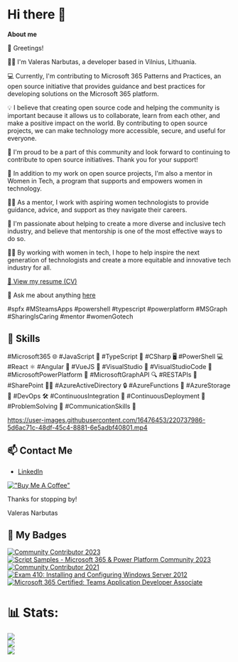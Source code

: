 # Hi there 👋

**About me**

👋 Greetings!

👨‍💻 I'm Valeras Narbutas, a developer based in Vilnius, Lithuania.

💻 Currently, I'm contributing to Microsoft 365 Patterns and Practices, an open source initiative that provides guidance and best practices for developing solutions on the Microsoft 365 platform.

💡 I believe that creating open source code and helping the community is important because it allows us to collaborate, learn from each other, and make a positive impact on the world. By contributing to open source projects, we can make technology more accessible, secure, and useful for everyone.

🙌 I'm proud to be a part of this community and look forward to continuing to contribute to open source initiatives. Thank you for your support!

🌟 In addition to my work on open source projects, I'm also a mentor in Women in Tech, a program that supports and empowers women in technology.

👩‍🏫 As a mentor, I work with aspiring women technologists to provide guidance, advice, and support as they navigate their careers.

💪 I'm passionate about helping to create a more diverse and inclusive tech industry, and believe that mentorship is one of the most effective ways to do so.

👩‍💻 By working with women in tech, I hope to help inspire the next generation of technologists and create a more equitable and innovative tech industry for all.

[📄 View my resume (CV)](https://valerasnarbutas.github.io/cv/)


💬 Ask me about anything [here](https://github.com/valerasnarbutas/valerasnarbutas/issues)

#spfx #MSteamsApps #powershell #typescript #powerplatform #MSGraph #SharingIsCaring #mentor #womenGotech

## 🚀 Skills

#Microsoft365 🌐 #JavaScript 🚀 #TypeScript 📝 #CSharp 🖥️ #PowerShell 💻 #React ⚛️ #Angular 🔺 #VueJS 🌟 #VisualStudio 💼 #VisualStudioCode 📝 #MicrosoftPowerPlatform 💪 #MicrosoftGraphAPI 🔍 #RESTAPIs 💪 #SharePoint 🧑‍💼 #AzureActiveDirectory 🔒 #AzureFunctions 🚀 #AzureStorage 💾 #DevOps 🛠️ #ContinuousIntegration 🔄 #ContinuousDeployment 🚀 #ProblemSolving 🤔 #CommunicationSkills 💬

https://user-images.githubusercontent.com/16476453/220737986-5d6ac71c-48df-45c4-8881-6e5adbf40801.mp4

## 📫 Contact Me
- [LinkedIn](https://www.linkedin.com/in/valerasnarbutas/)

[!["Buy Me A Coffee"](https://www.buymeacoffee.com/assets/img/custom_images/orange_img.png)](https://www.buymeacoffee.com/valerasn) 

 Thanks for stopping by!

Valeras Narbutas

## 🏅 My Badges  

<!--START_SECTION:badges-->
[![Community Contributor 2023](https://images.credly.com/size/110x110/images/166c85a3-1649-4fe6-bdab-daf203cb064a/image.png)](http://www.credly.com/badges/af20c610-89dd-4dcc-9067-e6912614dbaa "Community Contributor 2023")
[![Script Samples - Microsoft 365 & Power Platform Community 2023](https://images.credly.com/size/110x110/images/332f4ec3-246d-4aed-b211-4a3b3b100bb6/image.png)](http://www.credly.com/badges/d281ecd7-b093-464c-85af-c254eeb498e3 "Script Samples - Microsoft 365 & Power Platform Community 2023")
[![Community Contributor 2021](https://images.credly.com/size/110x110/images/77e80202-83a5-4519-ac58-aba7f4351df6/Community_Contributor_Badge.png)](http://www.credly.com/badges/0f7d4c49-cc34-4bd7-bee5-b64006f73d49 "Community Contributor 2021")
[![Exam 410: Installing and Configuring Windows Server 2012](https://images.credly.com/size/110x110/images/f1c8b841-d2af-46d0-a7af-f40f7b443c79/Installing_and_Configuring_Windows_Server_2012-01.png)](http://www.credly.com/badges/fa60bc32-64f8-4e28-b9e1-9cb5b4b1d2d3 "Exam 410: Installing and Configuring Windows Server 2012")
[![Microsoft 365 Certified: Teams Application Developer Associate](https://images.credly.com/size/110x110/images/ef2853b2-4faf-4d27-8dec-5ddd71aa82bc/CERT-Associate-Microsoft365-Developer.png)](http://www.credly.com/badges/d3d3dd09-0f6f-4fc2-ac9e-ba0918b61882 "Microsoft 365 Certified: Teams Application Developer Associate")
<!--END_SECTION:badges-->

<!-- ## Stats

![Valeras github stats](https://github-readme-stats.vercel.app/api?username=ValerasNarbutas&show_icons=true&title_color=fff&icon_color=79ff97&text_color=9f9f9f&bg_color=151515) -->

# 📊 Stats:
![](https://github-readme-stats.vercel.app/api?username=ValerasNarbutas&theme=default&hide_border=false&include_all_commits=true&count_private=true)<br/>
![](https://github-readme-streak-stats.herokuapp.com/?user=ValerasNarbutas&theme=default&hide_border=false)<br/>
![](https://github-readme-stats.vercel.app/api/top-langs/?username=ValerasNarbutas&theme=default&hide_border=false&include_all_commits=true&count_private=true&layout=compact)

<!-- ---
Profile views -->
<!-- [![](https://visitcount.itsvg.in/api?id=ValerasNarbutas&label=Profile%20Views&color=0&icon=0&pretty=true)](https://visitcount.itsvg.in) -->



